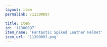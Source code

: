```yaml
---
layout: item
permalink: /11300097

title: Item
id: '11300097'
item_name: 'Fantastic Spiked Leather Helmet'
icon_url: '11300097.png'
---
```

